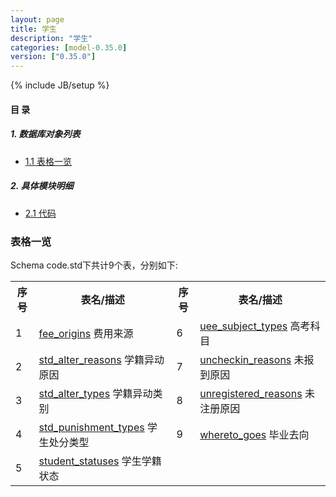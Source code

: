 ```yaml
---
layout: page
title: 学生 
description: "学生"
categories: [model-0.35.0]
version: ["0.35.0"]
---
```

{% include JB/setup %}

#### 目 录

##### 1. 数据库对象列表
  * [1.1 表格一览](index.html#表格一览)

##### 2. 具体模块明细
* [2.1 代码](/model/code/std/all.html)

### 表格一览
Schema code.std下共计9个表，分别如下:

<table class="table table-bordered table-striped table-condensed">
  <tr>
    <th class="info_header text-center">序号</th>
    <th class="info_header">表名/描述</th>
    <th class="info_header text-center">序号</th>
    <th class="info_header">表名/描述</th>
  </tr>
  <tr>
    <td>1</td>
    <td><a href="/model/code/std/all.html#表格-fee_origins-费用来源">fee_origins</a> 费用来源</td>
    <td>6</td>
    <td><a href="/model/code/std/all.html#表格-uee_subject_types-高考科目">uee_subject_types</a> 高考科目</td>
  </tr>
  <tr>
    <td>2</td>
    <td><a href="/model/code/std/all.html#表格-std_alter_reasons-学籍异动原因">std_alter_reasons</a> 学籍异动原因</td>
    <td>7</td>
    <td><a href="/model/code/std/all.html#表格-uncheckin_reasons-未报到原因">uncheckin_reasons</a> 未报到原因</td>
  </tr>
  <tr>
    <td>3</td>
    <td><a href="/model/code/std/all.html#表格-std_alter_types-学籍异动类别">std_alter_types</a> 学籍异动类别</td>
    <td>8</td>
    <td><a href="/model/code/std/all.html#表格-unregistered_reasons-未注册原因">unregistered_reasons</a> 未注册原因</td>
  </tr>
  <tr>
    <td>4</td>
    <td><a href="/model/code/std/all.html#表格-std_punishment_types-学生处分类型">std_punishment_types</a> 学生处分类型</td>
    <td>9</td>
    <td><a href="/model/code/std/all.html#表格-whereto_goes-毕业去向">whereto_goes</a> 毕业去向</td>
  </tr>
  <tr>
    <td>5</td>
    <td><a href="/model/code/std/all.html#表格-student_statuses-学生学籍状态">student_statuses</a> 学生学籍状态</td>
    <td></td>
    <td></td>
  </tr>
</table>

